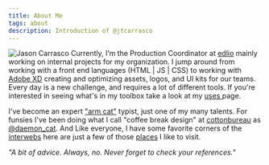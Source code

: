 ```yaml
---
title: About Me
tags: about
description: Introduction of @jtcarrasco
---
```


![Jason Carrasco](/assets/_img/jtc.jpg) Currently, I’m the Production Coordinator at [edlio](https://www.edlio.com) mainly working on internal projects for my organization. I jump around from working with a front end languages (HTML | JS | CSS) to working with [Adobe XD](https://www.adobe.com/products/xd.html) creating and optimizing assets, logos, and UI kits for our teams. Every day is a new challenge, and requires a lot of different tools. If you're interested in seeing what's in my toolbox take a look at my [uses ](/uses) page.

I've become an expert ["arm cat"](/assets/_img/catarm.jpg) typist, just one of my many talents. For funsies I've been doing what I call "coffee break design" at [cottonbureau](https://cottonbureau.com) as [@daemon_cat](https://cottonbureau.com/people/daemon-cat). And Like everyone, I have some favorite corners of the [interwebs](https://youtu.be/U_o8gerare0) here are just a few of those [places](/likes) I like to visit.

_"A bit of advice. Always, no. Never forget to check your references."_
